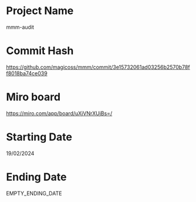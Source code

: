 # Project Name

mmm-audit

# Commit Hash

https://github.com/magicoss/mmm/commit/3e15732061ad03256b2570b78ff8018ba74ce039

# Miro board

https://miro.com/app/board/uXjVNrXUjBs=/

# Starting Date

19/02/2024

# Ending Date 

EMPTY_ENDING_DATE
